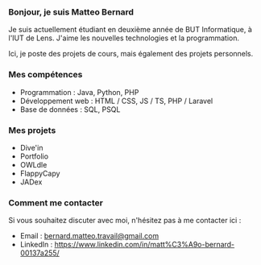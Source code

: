 
### Bonjour, je suis Matteo Bernard

Je suis actuellement étudiant en deuxième année de BUT Informatique, à l'IUT de Lens.
J'aime les nouvelles technologies et la programmation.

Ici, je poste des projets de cours, mais également des projets personnels.

### Mes compétences

- Programmation : Java, Python, PHP
- Développement web : HTML / CSS, JS / TS, PHP / Laravel
- Base de données : SQL, PSQL

### Mes projets

- Dive'in
- Portfolio
- OWLdle
- FlappyCapy
- JADex

### Comment me contacter

Si vous souhaitez discuter avec moi, n'hésitez pas à me contacter ici :

- Email : bernard.matteo.travail@gmail.com
- LinkedIn : https://www.linkedin.com/in/matt%C3%A9o-bernard-00137a255/

